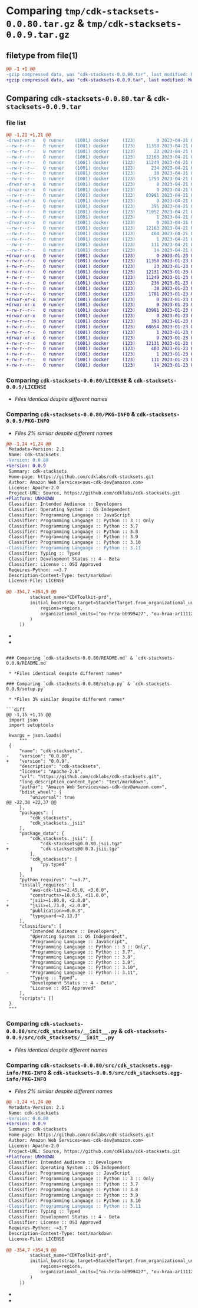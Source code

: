 # Comparing `tmp/cdk-stacksets-0.0.80.tar.gz` & `tmp/cdk-stacksets-0.0.9.tar.gz`

## filetype from file(1)

```diff
@@ -1 +1 @@
-gzip compressed data, was "cdk-stacksets-0.0.80.tar", last modified: Fri Apr 21 00:15:30 2023, max compression
+gzip compressed data, was "cdk-stacksets-0.0.9.tar", last modified: Mon Jan 23 00:16:09 2023, max compression
```

## Comparing `cdk-stacksets-0.0.80.tar` & `cdk-stacksets-0.0.9.tar`

### file list

```diff
@@ -1,21 +1,21 @@
-drwxr-xr-x   0 runner    (1001) docker     (123)        0 2023-04-21 00:15:30.535557 cdk-stacksets-0.0.80/
--rw-r--r--   0 runner    (1001) docker     (123)    11358 2023-04-21 00:15:14.000000 cdk-stacksets-0.0.80/LICENSE
--rw-r--r--   0 runner    (1001) docker     (123)       23 2023-04-21 00:15:14.000000 cdk-stacksets-0.0.80/MANIFEST.in
--rw-r--r--   0 runner    (1001) docker     (123)    12163 2023-04-21 00:15:30.535557 cdk-stacksets-0.0.80/PKG-INFO
--rw-r--r--   0 runner    (1001) docker     (123)    11249 2023-04-21 00:15:14.000000 cdk-stacksets-0.0.80/README.md
--rw-r--r--   0 runner    (1001) docker     (123)      234 2023-04-21 00:15:14.000000 cdk-stacksets-0.0.80/pyproject.toml
--rw-r--r--   0 runner    (1001) docker     (123)       38 2023-04-21 00:15:30.535557 cdk-stacksets-0.0.80/setup.cfg
--rw-r--r--   0 runner    (1001) docker     (123)     1753 2023-04-21 00:15:14.000000 cdk-stacksets-0.0.80/setup.py
-drwxr-xr-x   0 runner    (1001) docker     (123)        0 2023-04-21 00:15:30.531557 cdk-stacksets-0.0.80/src/
-drwxr-xr-x   0 runner    (1001) docker     (123)        0 2023-04-21 00:15:30.531557 cdk-stacksets-0.0.80/src/cdk_stacksets/
--rw-r--r--   0 runner    (1001) docker     (123)    83981 2023-04-21 00:15:14.000000 cdk-stacksets-0.0.80/src/cdk_stacksets/__init__.py
-drwxr-xr-x   0 runner    (1001) docker     (123)        0 2023-04-21 00:15:30.531557 cdk-stacksets-0.0.80/src/cdk_stacksets/_jsii/
--rw-r--r--   0 runner    (1001) docker     (123)      395 2023-04-21 00:15:14.000000 cdk-stacksets-0.0.80/src/cdk_stacksets/_jsii/__init__.py
--rw-r--r--   0 runner    (1001) docker     (123)    71052 2023-04-21 00:15:14.000000 cdk-stacksets-0.0.80/src/cdk_stacksets/_jsii/cdk-stacksets@0.0.80.jsii.tgz
--rw-r--r--   0 runner    (1001) docker     (123)        1 2023-04-21 00:15:14.000000 cdk-stacksets-0.0.80/src/cdk_stacksets/py.typed
-drwxr-xr-x   0 runner    (1001) docker     (123)        0 2023-04-21 00:15:30.531557 cdk-stacksets-0.0.80/src/cdk_stacksets.egg-info/
--rw-r--r--   0 runner    (1001) docker     (123)    12163 2023-04-21 00:15:30.000000 cdk-stacksets-0.0.80/src/cdk_stacksets.egg-info/PKG-INFO
--rw-r--r--   0 runner    (1001) docker     (123)      404 2023-04-21 00:15:30.000000 cdk-stacksets-0.0.80/src/cdk_stacksets.egg-info/SOURCES.txt
--rw-r--r--   0 runner    (1001) docker     (123)        1 2023-04-21 00:15:30.000000 cdk-stacksets-0.0.80/src/cdk_stacksets.egg-info/dependency_links.txt
--rw-r--r--   0 runner    (1001) docker     (123)      111 2023-04-21 00:15:30.000000 cdk-stacksets-0.0.80/src/cdk_stacksets.egg-info/requires.txt
--rw-r--r--   0 runner    (1001) docker     (123)       14 2023-04-21 00:15:30.000000 cdk-stacksets-0.0.80/src/cdk_stacksets.egg-info/top_level.txt
+drwxr-xr-x   0 runner    (1001) docker     (123)        0 2023-01-23 00:16:09.494084 cdk-stacksets-0.0.9/
+-rw-r--r--   0 runner    (1001) docker     (123)    11358 2023-01-23 00:15:55.000000 cdk-stacksets-0.0.9/LICENSE
+-rw-r--r--   0 runner    (1001) docker     (123)       23 2023-01-23 00:15:55.000000 cdk-stacksets-0.0.9/MANIFEST.in
+-rw-r--r--   0 runner    (1001) docker     (123)    12131 2023-01-23 00:16:09.494084 cdk-stacksets-0.0.9/PKG-INFO
+-rw-r--r--   0 runner    (1001) docker     (123)    11249 2023-01-23 00:15:55.000000 cdk-stacksets-0.0.9/README.md
+-rw-r--r--   0 runner    (1001) docker     (123)      236 2023-01-23 00:15:55.000000 cdk-stacksets-0.0.9/pyproject.toml
+-rw-r--r--   0 runner    (1001) docker     (123)       38 2023-01-23 00:16:09.494084 cdk-stacksets-0.0.9/setup.cfg
+-rw-r--r--   0 runner    (1001) docker     (123)     1701 2023-01-23 00:15:55.000000 cdk-stacksets-0.0.9/setup.py
+drwxr-xr-x   0 runner    (1001) docker     (123)        0 2023-01-23 00:16:09.494084 cdk-stacksets-0.0.9/src/
+drwxr-xr-x   0 runner    (1001) docker     (123)        0 2023-01-23 00:16:09.494084 cdk-stacksets-0.0.9/src/cdk_stacksets/
+-rw-r--r--   0 runner    (1001) docker     (123)    83981 2023-01-23 00:15:55.000000 cdk-stacksets-0.0.9/src/cdk_stacksets/__init__.py
+drwxr-xr-x   0 runner    (1001) docker     (123)        0 2023-01-23 00:16:09.494084 cdk-stacksets-0.0.9/src/cdk_stacksets/_jsii/
+-rw-r--r--   0 runner    (1001) docker     (123)      393 2023-01-23 00:15:55.000000 cdk-stacksets-0.0.9/src/cdk_stacksets/_jsii/__init__.py
+-rw-r--r--   0 runner    (1001) docker     (123)    68654 2023-01-23 00:15:55.000000 cdk-stacksets-0.0.9/src/cdk_stacksets/_jsii/cdk-stacksets@0.0.9.jsii.tgz
+-rw-r--r--   0 runner    (1001) docker     (123)        1 2023-01-23 00:15:55.000000 cdk-stacksets-0.0.9/src/cdk_stacksets/py.typed
+drwxr-xr-x   0 runner    (1001) docker     (123)        0 2023-01-23 00:16:09.494084 cdk-stacksets-0.0.9/src/cdk_stacksets.egg-info/
+-rw-r--r--   0 runner    (1001) docker     (123)    12131 2023-01-23 00:16:08.000000 cdk-stacksets-0.0.9/src/cdk_stacksets.egg-info/PKG-INFO
+-rw-r--r--   0 runner    (1001) docker     (123)      403 2023-01-23 00:16:09.000000 cdk-stacksets-0.0.9/src/cdk_stacksets.egg-info/SOURCES.txt
+-rw-r--r--   0 runner    (1001) docker     (123)        1 2023-01-23 00:16:09.000000 cdk-stacksets-0.0.9/src/cdk_stacksets.egg-info/dependency_links.txt
+-rw-r--r--   0 runner    (1001) docker     (123)      111 2023-01-23 00:16:09.000000 cdk-stacksets-0.0.9/src/cdk_stacksets.egg-info/requires.txt
+-rw-r--r--   0 runner    (1001) docker     (123)       14 2023-01-23 00:16:09.000000 cdk-stacksets-0.0.9/src/cdk_stacksets.egg-info/top_level.txt
```

### Comparing `cdk-stacksets-0.0.80/LICENSE` & `cdk-stacksets-0.0.9/LICENSE`

 * *Files identical despite different names*

### Comparing `cdk-stacksets-0.0.80/PKG-INFO` & `cdk-stacksets-0.0.9/PKG-INFO`

 * *Files 2% similar despite different names*

```diff
@@ -1,24 +1,24 @@
 Metadata-Version: 2.1
 Name: cdk-stacksets
-Version: 0.0.80
+Version: 0.0.9
 Summary: cdk-stacksets
 Home-page: https://github.com/cdklabs/cdk-stacksets.git
 Author: Amazon Web Services<aws-cdk-dev@amazon.com>
 License: Apache-2.0
 Project-URL: Source, https://github.com/cdklabs/cdk-stacksets.git
+Platform: UNKNOWN
 Classifier: Intended Audience :: Developers
 Classifier: Operating System :: OS Independent
 Classifier: Programming Language :: JavaScript
 Classifier: Programming Language :: Python :: 3 :: Only
 Classifier: Programming Language :: Python :: 3.7
 Classifier: Programming Language :: Python :: 3.8
 Classifier: Programming Language :: Python :: 3.9
 Classifier: Programming Language :: Python :: 3.10
-Classifier: Programming Language :: Python :: 3.11
 Classifier: Typing :: Typed
 Classifier: Development Status :: 4 - Beta
 Classifier: License :: OSI Approved
 Requires-Python: ~=3.7
 Description-Content-Type: text/markdown
 License-File: LICENSE
 
@@ -354,7 +354,9 @@
         stackset_name="CDKToolkit-prd",
         initial_bootstrap_target=StackSetTarget.from_organizational_units(
             regions=regions,
             organizational_units=["ou-hrza-bb999427", "ou-hraa-ar111127"]
         )
     ))
 ```
+
+
```

### Comparing `cdk-stacksets-0.0.80/README.md` & `cdk-stacksets-0.0.9/README.md`

 * *Files identical despite different names*

### Comparing `cdk-stacksets-0.0.80/setup.py` & `cdk-stacksets-0.0.9/setup.py`

 * *Files 3% similar despite different names*

```diff
@@ -1,15 +1,15 @@
 import json
 import setuptools
 
 kwargs = json.loads(
     """
 {
     "name": "cdk-stacksets",
-    "version": "0.0.80",
+    "version": "0.0.9",
     "description": "cdk-stacksets",
     "license": "Apache-2.0",
     "url": "https://github.com/cdklabs/cdk-stacksets.git",
     "long_description_content_type": "text/markdown",
     "author": "Amazon Web Services<aws-cdk-dev@amazon.com>",
     "bdist_wheel": {
         "universal": true
@@ -22,38 +22,37 @@
     },
     "packages": [
         "cdk_stacksets",
         "cdk_stacksets._jsii"
     ],
     "package_data": {
         "cdk_stacksets._jsii": [
-            "cdk-stacksets@0.0.80.jsii.tgz"
+            "cdk-stacksets@0.0.9.jsii.tgz"
         ],
         "cdk_stacksets": [
             "py.typed"
         ]
     },
     "python_requires": "~=3.7",
     "install_requires": [
         "aws-cdk-lib>=2.45.0, <3.0.0",
         "constructs>=10.0.5, <11.0.0",
-        "jsii>=1.80.0, <2.0.0",
+        "jsii>=1.73.0, <2.0.0",
         "publication>=0.0.3",
         "typeguard~=2.13.3"
     ],
     "classifiers": [
         "Intended Audience :: Developers",
         "Operating System :: OS Independent",
         "Programming Language :: JavaScript",
         "Programming Language :: Python :: 3 :: Only",
         "Programming Language :: Python :: 3.7",
         "Programming Language :: Python :: 3.8",
         "Programming Language :: Python :: 3.9",
         "Programming Language :: Python :: 3.10",
-        "Programming Language :: Python :: 3.11",
         "Typing :: Typed",
         "Development Status :: 4 - Beta",
         "License :: OSI Approved"
     ],
     "scripts": []
 }
 """
```

### Comparing `cdk-stacksets-0.0.80/src/cdk_stacksets/__init__.py` & `cdk-stacksets-0.0.9/src/cdk_stacksets/__init__.py`

 * *Files identical despite different names*

### Comparing `cdk-stacksets-0.0.80/src/cdk_stacksets.egg-info/PKG-INFO` & `cdk-stacksets-0.0.9/src/cdk_stacksets.egg-info/PKG-INFO`

 * *Files 2% similar despite different names*

```diff
@@ -1,24 +1,24 @@
 Metadata-Version: 2.1
 Name: cdk-stacksets
-Version: 0.0.80
+Version: 0.0.9
 Summary: cdk-stacksets
 Home-page: https://github.com/cdklabs/cdk-stacksets.git
 Author: Amazon Web Services<aws-cdk-dev@amazon.com>
 License: Apache-2.0
 Project-URL: Source, https://github.com/cdklabs/cdk-stacksets.git
+Platform: UNKNOWN
 Classifier: Intended Audience :: Developers
 Classifier: Operating System :: OS Independent
 Classifier: Programming Language :: JavaScript
 Classifier: Programming Language :: Python :: 3 :: Only
 Classifier: Programming Language :: Python :: 3.7
 Classifier: Programming Language :: Python :: 3.8
 Classifier: Programming Language :: Python :: 3.9
 Classifier: Programming Language :: Python :: 3.10
-Classifier: Programming Language :: Python :: 3.11
 Classifier: Typing :: Typed
 Classifier: Development Status :: 4 - Beta
 Classifier: License :: OSI Approved
 Requires-Python: ~=3.7
 Description-Content-Type: text/markdown
 License-File: LICENSE
 
@@ -354,7 +354,9 @@
         stackset_name="CDKToolkit-prd",
         initial_bootstrap_target=StackSetTarget.from_organizational_units(
             regions=regions,
             organizational_units=["ou-hrza-bb999427", "ou-hraa-ar111127"]
         )
     ))
 ```
+
+
```

